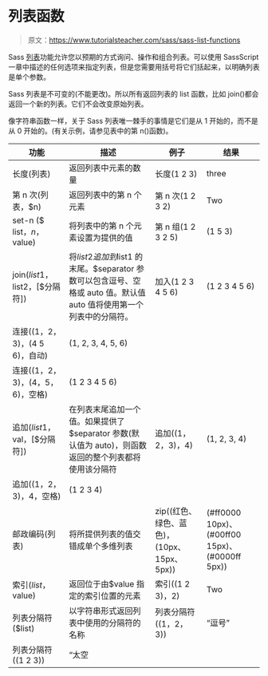 # 列表函数

> 原文：<https://www.tutorialsteacher.com/sass/sass-list-functions>

Sass [列表](/Sass/sass-data-types#list)功能允许您以预期的方式询问、操作和组合列表。可以使用 SassScript 一章中描述的任何选项来指定列表，但是您需要用括号将它们括起来，以明确列表是单个参数。

Sass 列表是不可变的(不能更改)。所以所有返回列表的 list 函数，比如 join()都会返回一个新的列表。它们不会改变原始列表。

像字符串函数一样，关于 Sass 列表唯一棘手的事情是它们是从 1 开始的，而不是从 0 开始的。(有关示例，请参见表中的第 n()函数)。

| 功能 | 描述 | 例子 | 结果 |
| --- | --- | --- | --- |
| 长度(列表) | 返回列表中元素的数量 | 长度(1 2 3) | three |
| 第 n 次(列表，$n) | 返回列表中的第 n 个元素 | 第 n 次(1 2 3 2) | Two |
| set-n ($ list，$n，$value) | 将列表中的第 n 个元素设置为提供的值 | 第 n 组(1 2 3 2 5) | (1 5 3) |
| join($list1，$list2，[$分隔符]) | 将$list2 追加到$list1 的末尾。$separator 参数可以包含逗号、空格或 auto 值。默认值 auto 值将使用第一个列表中的分隔符。 | 加入(1 2 3 4 5 6) | (1 2 3 4 5 6) |
| 连接((1，2，3)，(4 5 6)，自动) | (1, 2, 3, 4, 5, 6) |
| 连接((1，2，3)，(4，5，6)，空格) | (1 2 3 4 5 6) |
| 追加($list1，$val，[$分隔符]) | 在列表末尾追加一个值。如果提供了$separator 参数(默认值为 auto)，则函数返回的整个列表都将使用该分隔符 | 追加((1，2，3)，4) | (1, 2, 3, 4) |
| 追加((1，2，3)，4，空格) | (1 2 3 4) |
| 邮政编码(列表) | 将所提供列表的值交错成单个多维列表 | zip((红色、绿色、蓝色)，(10px、15px、5px)) | (#ff0000 10px)、(#00ff00 15px)、(#0000ff 5px)) |
| 索引($list，$value) | 返回位于由$value 指定的索引位置的元素 | 索引((1 2 3)，2) | Two |
| 列表分隔符($list) | 以字符串形式返回列表中使用的分隔符的名称 | 列表分隔符((1，2，3)) | “逗号” |
| 列表分隔符((1 2 3)) | “太空 |